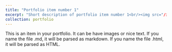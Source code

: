 ```yaml
---
title: "Portfolio item number 1"
excerpt: "Short description of portfolio item number 1<br/><img src="/images/AR.png" alt="Talk Image" style="float: left; margin-right: 20px; max-width: 500px;">"
collection: portfolio
---
```


This is an item in your portfolio. It can be have images or nice text. If you name the file .md, it will be parsed as markdown. If you name the file .html, it will be parsed as HTML. 
